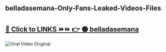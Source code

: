 
 ## belladasemana-Only-Fans-Leaked-Videos-Files

# <h2><a href="https://mediaupload.pro?belladasemana">🔗 Click to LINKS ⏩⏩ 👉 🟢 belladasemana </a></h2>

<a href="https://mediaupload.pro?belladasemana" rel="nofollow" data-target="animated-image.originalLink"><img src="https://i.ibb.co.com/xMMVF88/686577567.gif" alt="Viral Video Original" style="max-width: 100%; display: inline-block;" data-target="animated-image.originalImage"></a>